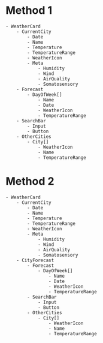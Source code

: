 # Method 1

    - WeatherCard
        - CurrentCity
            - Date
            - Name
            - Temperature
            - TemperatureRange
            - WeatherIcon
            - Meta
                - Humidity
                - Wind
                - AirQuality
                - Somatosensory
        - Forecast
            - DayOfWeek[]
                - Name
                - Date
                - WeatherIcon
                - TemperatureRange
        - SearchBar
            - Input
            - Button
        - OtherCities
            - City[]
                - WeatherIcon
                - Name
                - TemperatureRange

# Method 2

    - WeatherCard
        - CurrentCity
            - Date
            - Name
            - Temperature
            - TemperatureRange
            - WeatherIcon
            - Meta
                - Humidity
                - Wind
                - AirQuality
                - Somatosensory
        - CityForecast
            - Forecast
                - DayOfWeek[]
                    - Name
                    - Date
                    - WeatherIcon
                    - TemperatureRange
            - SearchBar
                - Input
                - Button
            - OtherCities
                - City[]
                    - WeatherIcon
                    - Name
                    - TemperatureRange